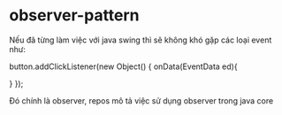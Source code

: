 # observer-pattern
Nếu đã từng làm việc với java swing thì sẽ không khó gặp các loại event như:

button.addClickListener(new Object() {
  onData(EventData ed){
    
  }
});

Đó chính là observer, repos mô tả việc sử dụng observer trong java core
